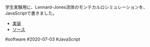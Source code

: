 学生実験用に、Lennard-Jones流体のモンテカルロシミュレーションを、JavaScriptで書きました。

* [実装](https://vitroid.github.io/mclj/)
* [ソース](https://github.com/vitroid/mclj)

#software
#2020-07-03
#JavaScript
